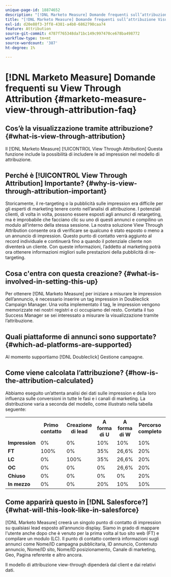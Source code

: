 ```yaml
---
unique-page-id: 18874652
description: "[!DNL Marketo Measure] Domande frequenti sull’attribuzione View Through - [!DNL Marketo Measure]"
title: "[!DNL Marketo Measure] Domande frequenti sull’attribuzione Visualizza tramite"
exl-id: d20e88f3-3ff8-4381-a4b8-6862798caa74
feature: Attribution
source-git-commit: 4787f765348da71bc149c997470ce678ba498772
workflow-type: tm+mt
source-wordcount: '387'
ht-degree: 1%

---
```


# [!DNL Marketo Measure] Domande frequenti su View Through Attribution {#marketo-measure-view-through-attribution-faq}

## Cos’è la visualizzazione tramite attribuzione? {#what-is-view-through-attribution}

Il [!DNL Marketo Measure] [!UICONTROL View Through Attribution] Questa funzione include la possibilità di includere le ad impression nel modello di attribuzione.

## Perché è [!UICONTROL View Through Attribution] Importante? {#why-is-view-through-attribution-important}

Storicamente, il re-targeting o la pubblicità sulle impression era difficile per gli esperti di marketing tenere conto nell’analisi di attribuzione. I potenziali clienti, di volta in volta, possono essere esposti agli annunci di retargeting, ma è improbabile che facciano clic su uno di questi annunci e compilino un modulo all’interno della stessa sessione. La nostra soluzione View Through Attribution consente ora di verificare se qualcuno è stato esposto o meno a un annuncio di impression. Questo punto di contatto verrà aggiunto al record individuale e continuerà fino a quando il potenziale cliente non diventerà un cliente. Con queste informazioni, l’addetto al marketing potrà ora ottenere informazioni migliori sulle prestazioni della pubblicità di re-targeting.

## Cosa c&#39;entra con questa creazione? {#what-is-involved-in-setting-this-up}

Per ottenere [!DNL Marketo Measure] per iniziare a misurare le impression dell’annuncio, è necessario inserire un tag impression in Doubleclick Campaign Manager. Una volta implementato il tag, le impression vengono memorizzate nei nostri registri e ci occupiamo del resto. Contatta il tuo Success Manager se sei interessato a misurare la visualizzazione tramite l’attribuzione.

## Quali piattaforme di annunci sono supportate? {#which-ad-platforms-are-supported}

Al momento supportiamo [!DNL Doubleclick] Gestione campagne.

## Come viene calcolata l’attribuzione? {#how-is-the-attribution-calculated}

Abbiamo eseguito un’attenta analisi dei dati sulle impression e della loro influenza sulle conversioni in tutte le fasi e i canali di marketing. La distribuzione varia a seconda del modello, come illustrato nella tabella seguente:

<table> 
 <colgroup> 
  <col> 
  <col> 
  <col> 
  <col> 
  <col> 
  <col> 
  <col> 
 </colgroup> 
 <tbody> 
  <tr> 
   <th><br></th> 
   <th>Primo contatto</th> 
   <th>Creazione di lead</th> 
   <th>A forma di U</th> 
   <th>A forma di W</th> 
   <th>Percorso completo</th> 
   <th>Modello personalizzato</th> 
  </tr> 
  <tr> 
   <td><strong>Impression</strong></td> 
   <td>0%</td> 
   <td>0%</td> 
   <td>10%</td> 
   <td>10%</td> 
   <td>10%</td> 
   <td>Personalizzato</td> 
  </tr> 
  <tr> 
   <td><strong>FT</strong></td> 
   <td>100%</td> 
   <td>0%</td> 
   <td>35%</td> 
   <td>26,6%</td> 
   <td>20%</td> 
   <td>Personalizzato</td> 
  </tr> 
  <tr> 
   <td><strong>LC</strong></td> 
   <td>0%</td> 
   <td>100%</td> 
   <td>35%</td> 
   <td>26,6%</td> 
   <td>20%</td> 
   <td>Personalizzato</td> 
  </tr> 
  <tr> 
   <td><strong>OC</strong></td> 
   <td>0%</td> 
   <td>0%</td> 
   <td>0%</td> 
   <td>26,6%</td> 
   <td>20%</td> 
   <td>Personalizzato</td> 
  </tr> 
  <tr> 
   <td><strong>Chiuso</strong></td> 
   <td>0%</td> 
   <td>0%</td> 
   <td>0%</td> 
   <td>0%</td> 
   <td>20%</td> 
   <td>Personalizzato</td> 
  </tr> 
  <tr> 
   <td><strong>In mezzo</strong></td> 
   <td>0%</td> 
   <td>0%</td> 
   <td>20%</td> 
   <td>10%</td> 
   <td>10%</td> 
   <td>Personalizzato</td> 
  </tr> 
 </tbody> 
</table>

## Come apparirà questo in [!DNL Salesforce?] {#what-will-this-look-like-in-salesforce}

[!DNL Marketo Measure] creerà un singolo punto di contatto di impression su qualsiasi lead esposto all’annuncio display. Siamo in grado di mappare l&#39;utente anche dopo che è venuto per la prima volta al tuo sito web (FT) e compilare un modulo (LC). Il punto di contatto conterrà informazioni sugli annunci come Nome/ID campagna pubblicitaria, ID annuncio, Contenuto annuncio, Nome/ID sito, Nome/ID posizionamento, Canale di marketing, Geo, Pagina referente e altro ancora.

Il modello di attribuzione view-through dipenderà dal client e dai relativi dati.
